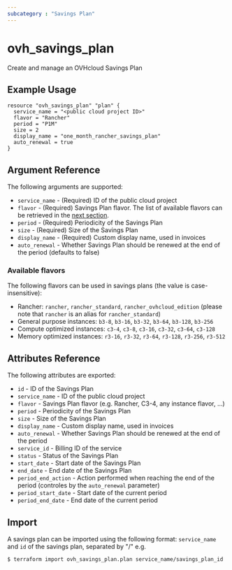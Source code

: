 ```yaml
---
subcategory : "Savings Plan"
---
```


# ovh_savings_plan

Create and manage an OVHcloud Savings Plan

## Example Usage

```hcl
resource "ovh_savings_plan" "plan" {
  service_name = "<public cloud project ID>"
  flavor = "Rancher"
  period = "P1M"
  size = 2
  display_name = "one_month_rancher_savings_plan"
  auto_renewal = true
}
```

## Argument Reference

The following arguments are supported:

* `service_name` - (Required) ID of the public cloud project
* `flavor` - (Required) Savings Plan flavor. The list of available flavors can be retrieved in the [next section](#available-flavors).
* `period` - (Required) Periodicity of the Savings Plan
* `size` - (Required) Size of the Savings Plan
* `display_name` - (Required) Custom display name, used in invoices
* `auto_renewal` - Whether Savings Plan should be renewed at the end of the period (defaults to false)

### Available flavors

The following flavors can be used in savings plans (the value is case-insensitive):

* Rancher: `rancher`, `rancher_standard`, `rancher_ovhcloud_edition` (please note that `rancher` is an alias for `rancher_standard`)
* General purpose instances: `b3-8`, `b3-16`, `b3-32`, `b3-64`, `b3-128`, `b3-256`
* Compute optimized instances: `c3-4`, `c3-8`, `c3-16`, `c3-32`, `c3-64`, `c3-128`
* Memory optimized instances: `r3-16`, `r3-32`, `r3-64`, `r3-128`, `r3-256`, `r3-512`

## Attributes Reference

The following attributes are exported:

* `id` - ID of the Savings Plan
* `service_name` - ID of the public cloud project
* `flavor` - Savings Plan flavor (e.g. Rancher, C3-4, any instance flavor, ...)
* `period` - Periodicity of the Savings Plan
* `size` - Size of the Savings Plan
* `display_name` - Custom display name, used in invoices
* `auto_renewal` - Whether Savings Plan should be renewed at the end of the period
* `service_id` - Billing ID of the service
* `status` - Status of the Savings Plan
* `start_date` - Start date of the Savings Plan
* `end_date` - End date of the Savings Plan
* `period_end_action` - Action performed when reaching the end of the period (controles by the `auto_renewal` parameter)
* `period_start_date` - Start date of the current period
* `period_end_date` - End date of the current period

## Import 

A savings plan can be imported using the following format: `service_name` and `id` of the savings plan, separated by "/" e.g.

```bash
$ terraform import ovh_savings_plan.plan service_name/savings_plan_id
```